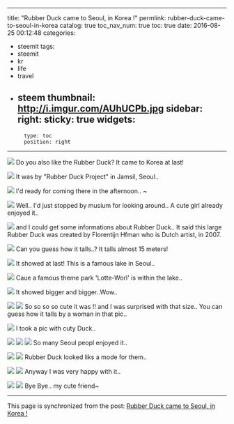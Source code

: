 
---
title: "Rubber Duck came to Seoul, in Korea !"
permlink: rubber-duck-came-to-seoul-in-korea
catalog: true
toc_nav_num: true
toc: true
date: 2016-08-25 00:12:48
categories:
- steemit
tags:
- steemit
- kr
- life
- travel
- steem
thumbnail: http://i.imgur.com/AUhUCPb.jpg
sidebar:
    right:
        sticky: true
widgets:
    -
        type: toc
        position: right
---


![](http://i.imgur.com/AUhUCPb.jpg)
Do you also like the Rubber Duck?
It came to Korea at last!

![](http://i.imgur.com/l9WNiTV.jpg)
It was by "Rubber Duck Project" in Jamsil, Seoul..

![](http://i.imgur.com/C6PiwdU.jpg)
I'd ready for coming there in the afternoon.. ~

![](http://i.imgur.com/UWNoyWY.jpg)
Well.. I'd just stopped by musium for looking around..
A cute girl already enjoyed it..

![](http://i.imgur.com/ZCe2Frd.jpg)
and I could get some informations about Rubber Duck..
It said this large Rubber Duck was created by Florentijn Hfman who is Dutch artist, in 2007.

![](http://i.imgur.com/JpGb88K.jpg)
Can you guess how it talls..?
It talls almost 15 meters!

![](http://i.imgur.com/OsuqOuh.jpg)
It showed at last!
This is a famous lake in Seoul..

![](http://i.imgur.com/5kB2mNu.jpg)
Caue a famous theme park 'Lotte-Worl' is within the lake..

![](http://i.imgur.com/JgFQFHJ.jpg)
It showed bigger and bigger..Wow..

![](http://i.imgur.com/iqd1uoH.jpg)
![](http://i.imgur.com/uuF0GPj.jpg)
So so so so cute it was !!
and I was surprised with that size..
You can guess how it talls by a woman in that pic..

![](http://i.imgur.com/Y0Wrlaw.jpg)
I took a pic with cuty Duck..

![](http://i.imgur.com/wYYttCg.jpg)
![](http://i.imgur.com/N7Q8QaJ.jpg)
![](http://i.imgur.com/MVKWgNt.jpg)
So many Seoul peopl enjoyed it..

![](http://i.imgur.com/4JyJQvU.jpg)
![](http://i.imgur.com/eJQPbAF.jpg)
Rubber Duck looked liks a mode for them..

![](http://i.imgur.com/eJQPbAF.jpg)
![](http://i.imgur.com/eJQPbAF.jpg)
Anyway I was very happy with it..

![](http://i.imgur.com/mphYEhv.jpg)
![](http://i.imgur.com/RqOkMuN.jpg)
Bye Bye.. my cute friend~

- - -

This page is synchronized from the post: [Rubber Duck came to Seoul, in Korea !](https://steemit.com/@jack8831/rubber-duck-came-to-seoul-in-korea)

